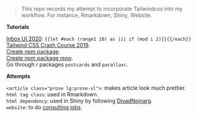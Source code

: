 
> This repo records my attempt to incorporate Tailwindcss into my
> workflow. For instance, Rmarkdown, Shiny, Website.

**Tutorials**

[Inbox UI 2020](https://www.youtube.com/watch?v=cg1qbkG0KRI): `{{let
#each (range1 10) as |i| if (mod i 2)}}{{/each}}`  
[Tailwind CSS Crash
Course 2019](https://www.youtube.com/watch?v=UBOj6rqRUME).  
[Create npm package](https://www.youtube.com/watch?v=4zzbNac6f6Q).  
[Create npm package
repo](https://github.com/designcourse/shadowizard).  
Go through r packages `postcards` and `parallaxr`.

**Attempts**

`<article class="prose lg:prose-xl">`: makes article look much
prettier.  
`html tag class`: used in Rmarkdown.  
`html dependency`: used in Shiny by following
[DivadNojnarg](https://github.com/DivadNojnarg/CaPO4Sim).  
`website`: to do [consulting
jobs](https://stewartli.github.io/tailwindcss/).
